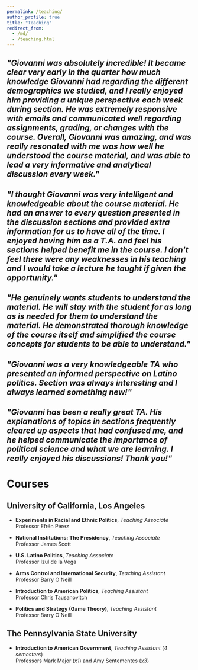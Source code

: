 ```yaml
---
permalink: /teaching/
author_profile: true
title: "Teaching"
redirect_from: 
  - /md/
  - /teaching.html
---
```



## *"Giovanni was absolutely incredible! It became clear very early in the quarter how much knowledge Giovanni had regarding the different demographics we studied, and I really enjoyed him providing a unique perspective each week during section. He was extremely responsive with emails and communicated well regarding assignments, grading, or changes with the course. Overall, Giovanni was amazing, and was really resonated with me was how well he understood the course material, and was able to lead a very informative and analytical discussion every week."*

## *"I thought Giovanni was very intelligent and knowledgeable about the course material. He had an answer to every question presented in the discussion sections and provided extra information for us to have all of the time. I enjoyed having him as a T.A. and feel his sections helped benefit me in the course. I don't feel there were any weaknesses in his teaching and I would take a lecture he taught if given the opportunity."*

## *"He genuinely wants students to understand the material. He will stay with the student for as long as is needed for them to understand the material. He demonstrated thorough knowledge of the course itself and simplified the course concepts for students to be able to understand."*

## *"Giovanni was a very knowledgeable TA who presented an informed perspective on Latino politics. Section was always interesting and I always learned something new!"*

## *"Giovanni has been a really great TA. His explanations of topics in sections frequently cleared up aspects that had confused me, and he helped communicate the importance of political science and what we are learning. I really enjoyed his discussions! Thank you!"*


# Courses
## University of California, Los Angeles
* **Experiments in Racial and Ethnic Politics**, *Teaching Associate*  
Professor Efrén Pérez

* **National Institutions: The Presidency**, *Teaching Associate*  
Professor James Scott

* **U.S. Latino Politics**, *Teaching Associate*  
Professor Izul de la Vega

* **Arms Control and International Security**, *Teaching Assistant*  
Professor Barry O'Neill

* **Introduction to American Politics**, *Teaching Assistant*  
Professor Chris Tausanovitch

* **Politics and Strategy (Game Theory)**, *Teaching Assistant*  
Professor Barry O'Neill

## The Pennsylvania State University
* **Introduction to American Government**, *Teaching Assistant* (*4 semesters*)  
Professors Mark Major (*x1*) and Amy Sentementes (*x3*)
